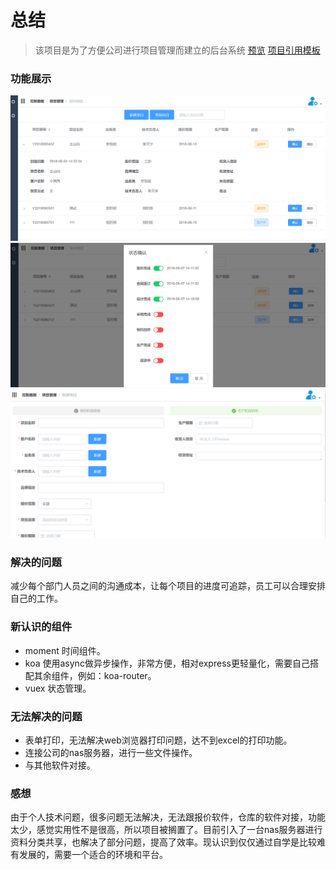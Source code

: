 # 总结
> 该项目是为了方便公司进行项目管理而建立的后台系统 
[预览](http://yinengdk.com/admin)
[项目引用模板](https://github.com/PanJiaChen/vueAdmin-template/blob/master/README-zh.md)
### 功能展示
![](./readmeImg/01.png)
![](./readmeImg/02.png)
![](./readmeImg/03.png)

### 解决的问题
减少每个部门人员之间的沟通成本，让每个项目的进度可追踪，员工可以合理安排自己的工作。

### 新认识的组件
- moment 时间组件。
- koa 使用async做异步操作，非常方便，相对express更轻量化，需要自己搭配其余组件，例如：koa-router。
- vuex 状态管理。

### 无法解决的问题
- 表单打印，无法解决web浏览器打印问题，达不到excel的打印功能。
- 连接公司的nas服务器，进行一些文件操作。
- 与其他软件对接。

### 感想
由于个人技术问题，很多问题无法解决，无法跟报价软件，仓库的软件对接，功能太少，感觉实用性不是很高，所以项目被搁置了。目前引入了一台nas服务器进行资料分类共享，也解决了部分问题，提高了效率。现认识到仅仅通过自学是比较难有发展的，需要一个适合的环境和平台。
